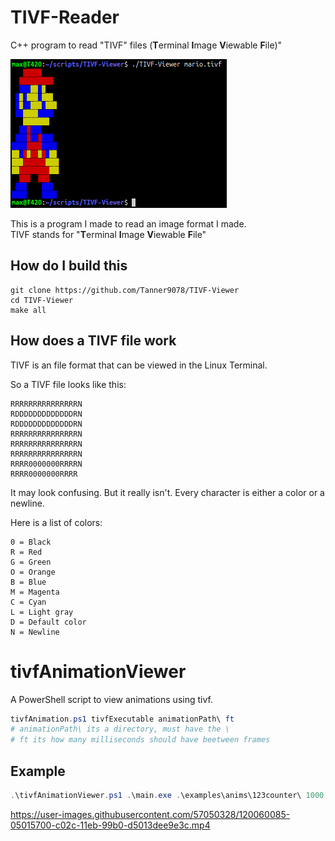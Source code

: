 # TIVF-Reader

C++ program to read "TIVF" files (**T**erminal **I**mage **V**iewable **F**ile)"

![tivf-viewer screenshot with mario sample](example.png "example screenshot")

This is a program I made to read an image format I made.  
TIVF stands for "**T**erminal **I**mage **V**iewable **F**ile"

## How do I build this

```
git clone https://github.com/Tanner9078/TIVF-Viewer
cd TIVF-Viewer
make all
```

## How does a TIVF file work
TIVF is an file format that can be viewed in the Linux Terminal.

So a TIVF file looks like this:
```
RRRRRRRRRRRRRRRN
RDDDDDDDDDDDDDRN
RDDDDDDDDDDDDDRN
RRRRRRRRRRRRRRRN
RRRRRRRRRRRRRRRN
RRRRRRRRRRRRRRRN
RRRR0000000RRRRN
RRRR0000000RRRR
```
It may look confusing. But it really isn't. Every character is either a color or a newline.

Here is a list of colors:

```
0 = Black
R = Red
G = Green
O = Orange
B = Blue
M = Magenta
C = Cyan
L = Light gray
D = Default color
N = Newline
```

# tivfAnimationViewer

A PowerShell script to view animations using tivf.

```powershell
tivfAnimation.ps1 tivfExecutable animationPath\ ft
# animationPath\ its a directory, must have the \ 
# ft its how many milliseconds should have beetween frames
```

## Example

```powershell
.\tivfAnimationViewer.ps1 .\main.exe .\examples\anims\123counter\ 1000
```

https://user-images.githubusercontent.com/57050328/120060085-05015700-c02c-11eb-99b0-d5013dee9e3c.mp4



